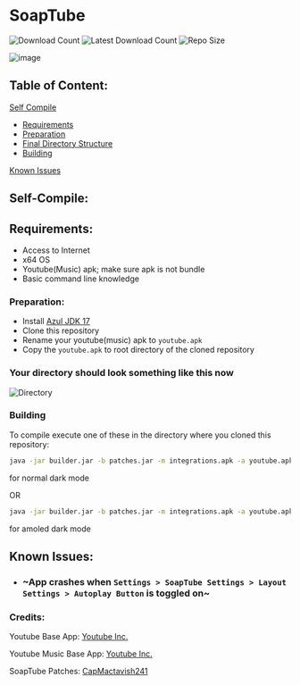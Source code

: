 # SoapTube
![Download Count](https://img.shields.io/github/downloads/CapMactavish241/soaptube/total?label=Downloads&style=flat-square)
![Latest Download Count](https://img.shields.io/github/downloads/CapMactavish241/soaptube/latest/total)
![Repo Size](https://img.shields.io/github/repo-size/CapMactavish241/soaptube?style=flat-square)

![image](https://github-readme-stats.vercel.app/api/pin/?username=CapMactavish241&repo=SoapTube&theme=dark)

## Table of Content:
[Self Compile](#self-compile)
- [Requirements](#requirements)
- [Preparation](#preparation)
- [Final Directory Structure](#fd)
- [Building](#building)

[Known Issues](#known_issues)

## Self-Compile:

## Requirements:
- Access to Internet
- x64 OS
- Youtube(Music) apk; make sure apk is not bundle
- Basic command line knowledge

### Preparation:

- Install [Azul JDK 17](https://cdn.azul.com/zulu/bin/zulu17.36.13-ca-jdk17.0.4-win_x64.msi)
- Clone this repository
- Rename your youtube(music) apk to ```youtube.apk```
- Copy the ```youtube.apk``` to root directory of the cloned repository
<a name="fd"/>

### Your directory should look something like this now
![Directory](https://user-images.githubusercontent.com/80191638/183302014-fa0f28d5-59aa-41f5-be13-33645d51bc1e.png)


### Building
To compile execute one of these in the directory where you cloned this repository:

```bat
java -jar builder.jar -b patches.jar -m integrations.apk -a youtube.apk -o soaptube.apk -e amoled -e hide-autoplay-button --experimental
```
for normal dark mode

OR

```bat
java -jar builder.jar -b patches.jar -m integrations.apk -a youtube.apk -o soaptube.apk -e hide-autoplay-button --experimental
``` 
for amoled dark mode

<a name="known_issues"/>

## Known Issues:

- ### ~App crashes when ```Settings > SoapTube Settings > Layout Settings > Autoplay Button``` is toggled on~










### Credits:

Youtube Base App: [Youtube Inc.](https://youtube.com)
 

Youtube Music Base App: [Youtube Inc.](https://music.youtube.com)

SoapTube Patches: [CapMactavish241](https://github.com/CapMactavish241)
